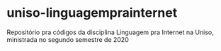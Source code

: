 # uniso-linguagemprainternet
Repositório pra códigos da disciplina Linguagem pra Internet na Uniso, ministrada no segundo semestre de 2020
